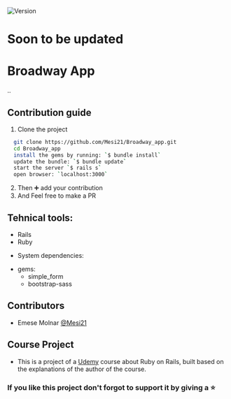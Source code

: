 <img alt="Version" src="https://img.shields.io/badge/version-1.0.0-blue.svg?cacheSeconds=2592000" />

# Soon to be updated

# Broadway App

..

## Contribution guide

1. Clone the project
```bash
  git clone https://github.com/Mesi21/Broadway_app.git
  cd Broadway_app
  install the gems by running: `$ bundle install`
  update the bundle: `$ bundle update`
  start the server `$ rails s`
  open browser: `localhost:3000`
```

2. Then :heavy_plus_sign: add your contribution
3. And Feel free to make a PR

## Tehnical tools:

- Rails
- Ruby

* System dependencies:
- gems: 
    - simple_form
    - bootstrap-sass

## Contributors

- Emese Molnar [@Mesi21](https://github.com/Mesi21)

## Course Project

- This is a project of a [Udemy](https://www.udemy.com/) course about Ruby on Rails, built based on the explanations of the author of the course. 

### If you like this project don't forgot to support it by giving a :star: 
